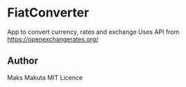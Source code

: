 # FiatConverter

 App to convert currency, rates and exchange
 Uses API from https://openexchangerates.org/

## Author

 Maks Makuta
 MIT Licence
